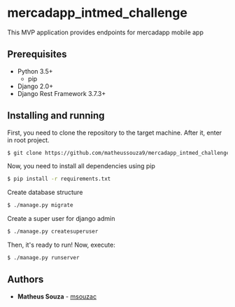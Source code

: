 # mercadapp_intmed_challenge
This MVP application provides endpoints for mercadapp mobile app

## Prerequisites

* Python 3.5+
    * pip
* Django 2.0+
* Django Rest Framework 3.7.3+

## Installing and running

First, you need to clone the repository to the target machine. After it, enter in root project. 

```bash
$ git clone https://github.com/matheussouza9/mercadapp_intmed_challenge.git; cd mercadapp_intmed_challenge;
```

Now, you need to install all dependencies using pip

```bash
$ pip install -r requirements.txt
```

Create database structure

```bash
$ ./manage.py migrate
```

Create a super user for django admin

```bash
$ ./manage.py createsuperuser
```

Then, it's ready to run! Now, execute:

```bash
$ ./manage.py runserver
```

## Authors

* **Matheus Souza** - [msouzac](https://www.linkedin.com/in/msouzac)